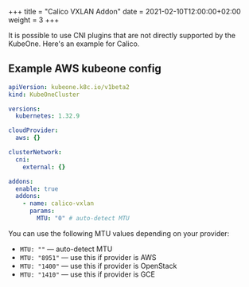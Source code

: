 +++
title = "Calico VXLAN Addon"
date = 2021-02-10T12:00:00+02:00
weight = 3
+++

It is possible to use CNI plugins that are not directly supported by the KubeOne. Here's an example for Calico.

## Example AWS kubeone config

```yaml
apiVersion: kubeone.k8c.io/v1beta2
kind: KubeOneCluster

versions:
  kubernetes: 1.32.9

cloudProvider:
  aws: {}

clusterNetwork:
  cni:
    external: {}

addons:
  enable: true
  addons:
    - name: calico-vxlan
      params:
        MTU: "0" # auto-detect MTU
```

You can use the following MTU values depending on your provider:

* `MTU: ""` — auto-detect MTU
* `MTU: "8951"` — use this if provider is AWS
* `MTU: "1400"` — use this if provider is OpenStack
* `MTU: "1410"` — use this if provider is GCE
